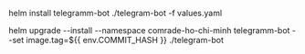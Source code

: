 helm install telegramm-bot ./telegram-bot -f values.yaml

helm upgrade --install  --namespace comrade-ho-chi-minh telegramm-bot --set image.tag=${{ env.COMMIT_HASH }} ./telegram-bot